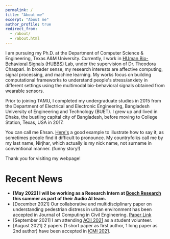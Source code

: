```yaml
---
permalink: /
title: "About me"
excerpt: "About me"
author_profile: true
redirect_from: 
  - /about/
  - /about.html
---
```


I am pursuing my Ph.D. at the Department of Computer Science & Engineering, Texas A&M University. 
Currently, I work in [HUman Bio-Behavioral Signals (HUBBS)](https://hubbs.engr.tamu.edu/) Lab, under the supervision of Dr. Theodora Chaspari. 
In broader sense, my research interests are affective computing, signal processing, and machine learning. 
My works focus on building computational frameworks to understand people's stress/anxiety in different settings using the multimodal bio-behavioral signals obtained from wearable sensors. 


Prior to joining TAMU, I completed my undergraduate studies in 2015 from the Department of Electrical and Electronic Engineering, Bangladesh University of Engineering and Technology (BUET).
I grew up and lived in Dhaka, the bustling capital city of Bangladesh, before moving to College Station, Texas, USA in 2017.

You can call me Ehsan. [Here's](https://www.pronouncenames.com/Ehsan) a good example to illustrate how to say it, as sometimes people find it difficult to pronounce. 
My countryfolks call me by my last name, Nirjhar, which actually is my nick name, not surname in conventional manner. (funny story!)

Thank you for visiting my webpage!


Recent News
======
- **[May 2022] I will be working as a Research Intern at [Bosch Research](https://www.bosch-ai.com/) this summer as part of their Audio AI team.**
- [December 2021] Our collaborative and multidisciplinary paper on understanding pedestrian distress in urban environment has been accepted in Journal of Computing in Civil Engineering. [Paper Link](https://ascelibrary.org/doi/abs/10.1061/%28ASCE%29CP.1943-5487.0001009)
- [September 2021] I am attending [ACII 2021](https://www.acii-conf.net/2021/) as a student volunteer.
- [August 2021] 2 papers (1 short paper as first author, 1 long paper as 2nd author) have been accepted in [ICMI 2021](https://icmi.acm.org/2021/).

